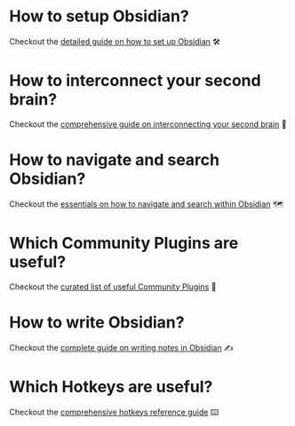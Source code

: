 # How to setup Obsidian?

Checkout the [detailed guide on how to set up Obsidian](how/setup.md) 🛠️

# How to interconnect your second brain?

Checkout the [comprehensive guide on interconnecting your second brain](how/interconnect.md) 🧠

# How to navigate and search Obsidian?

Checkout the [essentials on how to navigate and search within Obsidian](how/navigation.md) 🗺️

# Which Community Plugins are useful?

Checkout the [curated list of useful Community Plugins](how/plugins.md) 🧩

# How to write Obsidian?

Checkout the [complete guide on writing notes in Obsidian](how/writing.md) ✍️

# Which Hotkeys are useful?

Checkout the [comprehensive hotkeys reference guide](how/hotkeys.md) ⌨️

